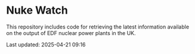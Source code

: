# Nuke Watch

This repository includes code for retrieving the latest information available on the output of EDF nuclear power plants in the UK.

Last updated: 2025-04-21 09:16